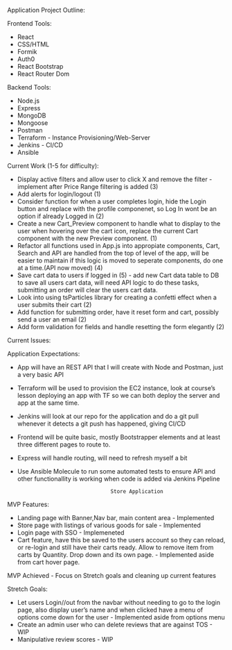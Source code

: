 Application Project Outline:

Frontend Tools:
- React
- CSS/HTML
- Formik
- Auth0
- React Bootstrap
- React Router Dom

Backend Tools:
- Node.js
- Express
- MongoDB
- Mongoose
- Postman
- Terraform - Instance Provisioning/Web-Server
- Jenkins - CI/CD
- Ansible

Current Work (1-5 for difficulty):
- Display active filters and allow user to click X and remove the filter - implement after Price Range filtering is added (3)
- Add alerts for login/logout (1)
- Consider function for when a user completes login, hide the Login button and replace with the profile componenet, so Log In wont be an option if already Logged in (2)
- Create a new Cart_Preview component to handle what to display to the user when hovering over the cart icon, replace the current Cart component with the new Preview component. (1)
- Refactor all functions used in App.js into appropiate components, Cart, Search and API are handled from the top of level of the app, will be easier to maintain if this logic is moved to seperate components, do one at a time.(API now moved) (4)
- Save cart data to users if logged in (5) - add new Cart data table to DB to save all users cart data, will need API logic to do these tasks, submitting an order will clear the users cart data.
- Look into using tsParticles library for creating a confetti effect when a user submits their cart (2)
- Add function for submitting order, have it reset form and cart, possibly send a user an email (2)
- Add form validation for fields and handle resetting the form elegantly (2)

Current Issues:

Application Expectations:
- App will have an REST API that I will create with Node and Postman, just a very basic API
- Terraform will be used to provision the EC2 instance, look at course’s lesson deploying an app with TF so we can both deploy the server and app at the same time.
- Jenkins will look at our repo for the application and do a git pull whenever it detects a git push has happened, giving CI/CD
- Frontend will be  quite basic, mostly Bootstrapper elements and at least three different pages to route to.
- Express will handle routing, will need to refresh myself a bit
- Use Ansible Molecule to run some automated tests to ensure API and other functionallity is working when code is added via Jenkins Pipeline


									Store Application

MVP Features:
- Landing page with Banner,Nav bar, main content area - Implemented
- Store page with listings of various goods for sale - Implemented
- Login page with SSO - Implemeneted
- Cart feature, have this be saved to the users account so they can reload, or re-login and still have their carts ready. Allow to remove item from carts by Quantity. Drop down and its own page. - Implemented aside from cart hover page.

MVP Achieved - Focus on Stretch goals and cleaning up current features

Stretch Goals:
- Let users Login//out from the navbar without needing to go to the login page, also display user’s name and when clicked have a menu of options come down for the user - Implemented aside from options menu
- Create an admin user who can delete reviews that are against TOS - WIP
- Manipulative review scores - WIP